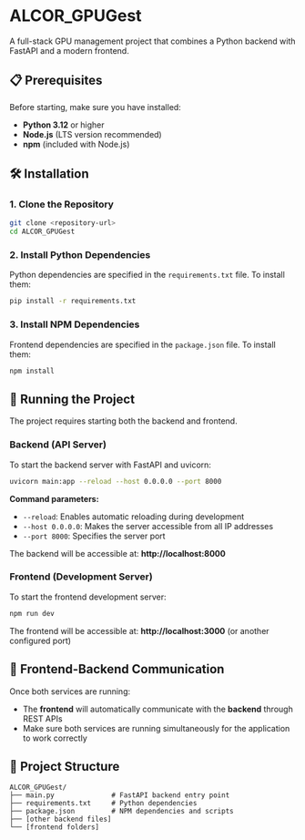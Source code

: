 # ALCOR_GPUGest

A full-stack GPU management project that combines a Python backend with FastAPI and a modern frontend.

## 📋 Prerequisites

Before starting, make sure you have installed:

- **Python 3.12** or higher
- **Node.js** (LTS version recommended)
- **npm** (included with Node.js)

## 🛠️ Installation

### 1. Clone the Repository

```bash
git clone <repository-url>
cd ALCOR_GPUGest
```

### 2. Install Python Dependencies

Python dependencies are specified in the `requirements.txt` file. To install them:

```bash
pip install -r requirements.txt
```

### 3. Install NPM Dependencies

Frontend dependencies are specified in the `package.json` file. To install them:

```bash
npm install
```

## 🚀 Running the Project

The project requires starting both the backend and frontend.

### Backend (API Server)

To start the backend server with FastAPI and uvicorn:

```bash
uvicorn main:app --reload --host 0.0.0.0 --port 8000
```

**Command parameters:**
- `--reload`: Enables automatic reloading during development
- `--host 0.0.0.0`: Makes the server accessible from all IP addresses
- `--port 8000`: Specifies the server port

The backend will be accessible at: **http://localhost:8000**

### Frontend (Development Server)

To start the frontend development server:

```bash
npm run dev
```

The frontend will be accessible at: **http://localhost:3000** (or another configured port)

## 🔗 Frontend-Backend Communication

Once both services are running:

- The **frontend** will automatically communicate with the **backend** through REST APIs
- Make sure both services are running simultaneously for the application to work correctly

## 📁 Project Structure

```
ALCOR_GPUGest/
├── main.py              # FastAPI backend entry point
├── requirements.txt     # Python dependencies
├── package.json         # NPM dependencies and scripts
├── [other backend files]
└── [frontend folders]
```
